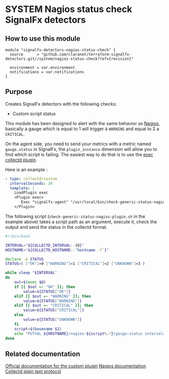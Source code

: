 # SYSTEM Nagios status check SignalFx detectors

## How to use this module

```hcl
module "signalfx-detectors-nagios-status-check" {
  source      = "github.com/claranet/terraform-signalfx-detectors.git//system/nagios-status-check?ref={revision}"

  environment = var.environment
  notifications = var.notifications
}

```

## Purpose

Creates SignalFx detectors with the following checks:

- Custom script status

This module has been designed to alert with the same behavior as [Nagios](https://nagios-plugins.org/doc/guidelines.html#AEN78), basically a gauge which is equal to 1 will trigger à `WARNING` and equal to 2 a `CRITICAL`. 

On the agent side, you need to send your metrics with a metric named `gauge.status` in SignalFx, the `plugin_instance` dimension will allow you to find which script is failing. The easiest way to do that is to use the [exec collectd plugin](https://docs.signalfx.com/en/latest/integrations/agent/monitors/collectd-custom.html).

Here is an example : 

```yaml
- type: collectd/custom
  intervalSeconds: 30
  template: |
    LoadPlugin exec
    <Plugin exec>
       Exec "signalfx-agent" "/usr/local/bin/check-generic-status-nagios-plugin.sh" "/usr/local/bin/scripts/custom-nagios-script.pl"
    </Plugin>
```

The following script (`check-generic-status-nagios-plugin.sh` in the example above) takes a script path as an argument, execute it, check the output and send the status in the collectd format.

```bash
#!/bin/bash

INTERVAL="${COLLECTD_INTERVAL:-10}"
HOSTNAME="${COLLECTD_HOSTNAME:-`hostname -f`}"

declare -A STATUS
STATUS=( ["OK"]=0 ["WARNING"]=1 ["CRITICAL"]=2 ["UNKNOWN"]=3 )

while sleep "$INTERVAL"
do
	out=$(exec $@)
	if [[ $out =~ "OK" ]]; then
		value=${STATUS["OK"]}
	elif [[ $out =~ "WARNING" ]]; then
		value=${STATUS["WARNING"]}
	elif [[ $out =~ "CRITICAL" ]]; then
		value=${STATUS["CRITICAL"]}
	else 
		value=${STATUS["UNKNOWN"]}
	fi
	script=$(basename $1)
	echo "PUTVAL ${HOSTNAME}/nagios-${script%.*}/gauge-status interval=${INTERVAL} N:${value}"
done
```

## Related documentation

[Official documentation for the custom plugin](https://docs.signalfx.com/en/latest/integrations/agent/monitors/collectd-custom.html)
[Nagios documentation](https://nagios-plugins.org/doc/guidelines.html#AEN78)
[Collectd plain text protocol](https://collectd.org/wiki/index.php/Plain_text_protocol)
